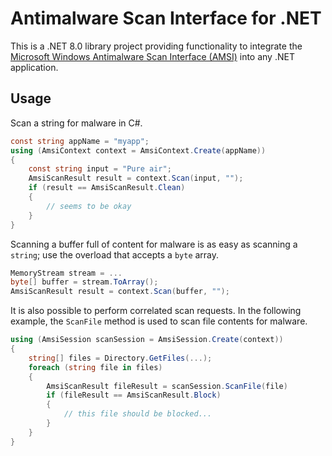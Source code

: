 # Antimalware Scan Interface for .NET

This is a .NET 8.0 library project providing functionality to integrate the [Microsoft Windows Antimalware Scan Interface (AMSI)](https://learn.microsoft.com/en-us/windows/win32/amsi/antimalware-scan-interface-portal?redirectedfrom=MSDN) into any .NET application.

## Usage

Scan a string for malware in C#.

```csharp
const string appName = "myapp";
using (AmsiContext context = AmsiContext.Create(appName))
{
    const string input = "Pure air";
    AmsiScanResult result = context.Scan(input, "");
    if (result == AmsiScanResult.Clean)
    {
        // seems to be okay
    }
}
```

Scanning a buffer full of content for malware is as easy as scanning a `string`; use the overload that accepts a `byte` array.

```csharp
MemoryStream stream = ...
byte[] buffer = stream.ToArray();
AmsiScanResult result = context.Scan(buffer, "");
```

It is also possible to perform correlated scan requests. In the following example, the `ScanFile` method is used to scan file contents for malware.

```csharp
using (AmsiSession scanSession = AmsiSession.Create(context))
{
    string[] files = Directory.GetFiles(...);
    foreach (string file in files)
    {
        AmsiScanResult fileResult = scanSession.ScanFile(file)
        if (fileResult == AmsiScanResult.Block)
        {
            // this file should be blocked...
        }
    }
}
```